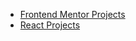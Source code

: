 * [Frontend Mentor Projects](https://gurvinder-codes.github.io/Projects/Frontend-Mentor)
* [React Projects](https://gurvinder-codes.github.io/Projects/React-Projects)
